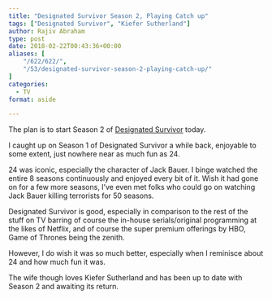 ```yaml
---
title: "Designated Survivor Season 2, Playing Catch up"
tags: ["Designated Survivor", "Kiefer Sutherland"]
author: Rajiv Abraham
type: post
date: 2018-02-22T00:43:36+00:00
aliases: [
    "/622/622/",
    "/53/designated-survivor-season-2-playing-catch-up/"
]
categories:
  - TV
format: aside

---
```

<p style="text-align: left;">
  The plan is to start Season 2 of <a href="https://www.imdb.com/title/tt5296406/" target="_blank" rel="noopener">Designated Survivor</a> today.
</p>

<p style="text-align: left;">
  I caught up on Season 1 of Designated Survivor a while back, enjoyable to some extent, just nowhere near as much fun as 24.
</p>

<p style="text-align: left;">
  24 was iconic, especially the character of Jack Bauer. I binge watched the entire 8 seasons continuously and enjoyed every bit of it. Wish it had gone on for a few more seasons, I&#8217;ve even met folks who could go on watching Jack Bauer killing terrorists for 50 seasons.
</p>

<p style="text-align: left;">
  Designated Survivor is good, especially in comparison to the rest of the stuff on TV barring of course the in-house serials/original programming at the likes of Netflix, and of course the super premium offerings by HBO, Game of Thrones being the zenith.
</p>

<p style="text-align: left;">
  However, I do wish it was so much better, especially when I reminisce about 24 and how much fun it was.
</p>

<p style="text-align: left;">
  The wife though loves Kiefer Sutherland and has been up to date with Season 2 and awaiting its return.
</p>